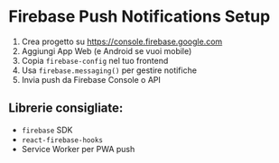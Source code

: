 # Firebase Push Notifications Setup

1. Crea progetto su https://console.firebase.google.com
2. Aggiungi App Web (e Android se vuoi mobile)
3. Copia `firebase-config` nel tuo frontend
4. Usa `firebase.messaging()` per gestire notifiche
5. Invia push da Firebase Console o API

## Librerie consigliate:
- `firebase` SDK
- `react-firebase-hooks`
- Service Worker per PWA push